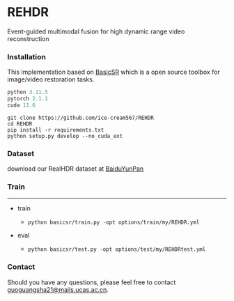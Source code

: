 # REHDR
Event-guided multimodal fusion for high dynamic range video reconstruction


### Installation
This implementation based on [BasicSR](https://github.com/xinntao/BasicSR) which is a open source toolbox for image/video restoration tasks. 

```python
python 3.11.5
pytorch 2.1.1
cuda 11.6
```



```
git clone https://github.com/ice-cream567/REHDR
cd REHDR
pip install -r requirements.txt
python setup.py develop --no_cuda_ext
```

### <span id="dataset_section"> Dataset </span> 
download our RealHDR dataset at [BaiduYunPan](https://pan.baidu.com/s/1wt3vERs0o-MZgnZFpIsvsg?pwd=trd1)





### Train
---
* train

  * ```python basicsr/train.py -opt options/train/my/REHDR.yml```

* eval
  
  * ```python basicsr/test.py -opt options/test/my/REHDRtest.yml```




### Contact
Should you have any questions, please feel free to contact guoguangsha21@mails.ucas.ac.cn.
